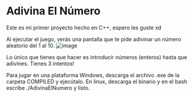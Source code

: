 # Adivina El Número
Este es mi primer proyecto hecho en C++, espero les guste xd


Al ejecutar el juego, verás una pantalla que te pide adivinar un número aleatorio del 1 al 10.
![image](https://user-images.githubusercontent.com/89426850/174901089-fc4b4acd-7ceb-41b1-96a4-c3bd44569c13.png)

Lo único que tienes que hacer es introducir números (enteros) hasta que adivines.
Tienes 3 intentos!


Para jugar en una plataforma Windows, descarga el archivo .exe de la carpeta COMPILED y ejecútalo.
En linux, descarga el binario y en el bash escribe ./AdivinaElNumero y listo.
